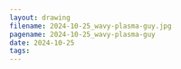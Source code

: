 ```yaml
---
layout: drawing
filename: 2024-10-25_wavy-plasma-guy.jpg
pagename: 2024-10-25_wavy-plasma-guy
date: 2024-10-25
tags:
---
```

